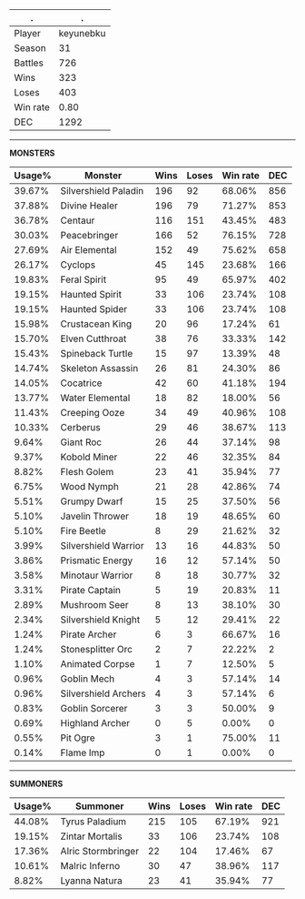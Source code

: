 .|.
|-|-
Player|keyunebku
Season|31
Battles|726
Wins|323
Loses|403
Win rate|0.80
DEC|1292

---
**MONSTERS**

Usage%|Monster|Wins|Loses|Win rate|DEC|
-|-|-|-|-|-|
39.67%|Silvershield Paladin|196|92|68.06%|856|
37.88%|Divine Healer|196|79|71.27%|853|
36.78%|Centaur|116|151|43.45%|483|
30.03%|Peacebringer|166|52|76.15%|728|
27.69%|Air Elemental|152|49|75.62%|658|
26.17%|Cyclops|45|145|23.68%|166|
19.83%|Feral Spirit|95|49|65.97%|402|
19.15%|Haunted Spirit|33|106|23.74%|108|
19.15%|Haunted Spider|33|106|23.74%|108|
15.98%|Crustacean King|20|96|17.24%|61|
15.70%|Elven Cutthroat|38|76|33.33%|142|
15.43%|Spineback Turtle|15|97|13.39%|48|
14.74%|Skeleton Assassin|26|81|24.30%|86|
14.05%|Cocatrice|42|60|41.18%|194|
13.77%|Water Elemental|18|82|18.00%|56|
11.43%|Creeping Ooze|34|49|40.96%|108|
10.33%|Cerberus|29|46|38.67%|113|
9.64%|Giant Roc|26|44|37.14%|98|
9.37%|Kobold Miner|22|46|32.35%|84|
8.82%|Flesh Golem|23|41|35.94%|77|
6.75%|Wood Nymph|21|28|42.86%|74|
5.51%|Grumpy Dwarf|15|25|37.50%|56|
5.10%|Javelin Thrower|18|19|48.65%|60|
5.10%|Fire Beetle|8|29|21.62%|32|
3.99%|Silvershield Warrior|13|16|44.83%|50|
3.86%|Prismatic Energy|16|12|57.14%|50|
3.58%|Minotaur Warrior|8|18|30.77%|32|
3.31%|Pirate Captain|5|19|20.83%|11|
2.89%|Mushroom Seer|8|13|38.10%|30|
2.34%|Silvershield Knight|5|12|29.41%|22|
1.24%|Pirate Archer|6|3|66.67%|16|
1.24%|Stonesplitter Orc|2|7|22.22%|2|
1.10%|Animated Corpse|1|7|12.50%|5|
0.96%|Goblin Mech|4|3|57.14%|14|
0.96%|Silvershield Archers|4|3|57.14%|6|
0.83%|Goblin Sorcerer|3|3|50.00%|9|
0.69%|Highland Archer|0|5|0.00%|0|
0.55%|Pit Ogre|3|1|75.00%|11|
0.14%|Flame Imp|0|1|0.00%|0|

---
**SUMMONERS**

Usage%|Summoner|Wins|Loses|Win rate|DEC|
-|-|-|-|-|-|
44.08%|Tyrus Paladium|215|105|67.19%|921|
19.15%|Zintar Mortalis|33|106|23.74%|108|
17.36%|Alric Stormbringer|22|104|17.46%|67|
10.61%|Malric Inferno|30|47|38.96%|117|
8.82%|Lyanna Natura|23|41|35.94%|77|
